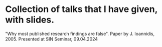 # Collection of talks that I have given, with slides.

"Why most published research findings are false". Paper by J. Ioannidis, 2005. Presented at SIN Seminar, 09.04.2024
